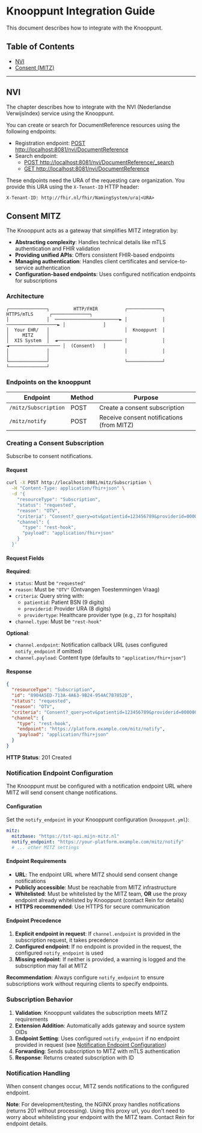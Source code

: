 # Knooppunt Integration Guide

This document describes how to integrate with the Knooppunt.

## Table of Contents

- [NVI](#nvi)
- [Consent (MITZ)](#consent-mitz)

---

## NVI
The chapter describes how to integrate with the NVI (Nederlandse VerwijsIndex) service using the Knooppunt.

You can create or search for DocumentReference resources using the following endpoints:
- Registration endpoint: [POST http://localhost:8081/nvi/DocumentReference](http://localhost:8081/nvi/DocumentReference)
- Search endpoint:
  - [POST http://localhost:8081/nvi/DocumentReference/_search](http://localhost:8081/nvi/DocumentReference/_search)
  - [GET http://localhost:8081/nvi/DocumentReference](http://localhost:8081/nvi/DocumentReference)

These endpoints need the URA of the requesting care organization. You provide this URA using the `X-Tenant-ID` HTTP header:

```http
X-Tenant-ID: http://fhir.nl/fhir/NamingSystem/ura|<URA>
```

## Consent MITZ

The Knooppunt acts as a gateway that simplifies MITZ integration by:

- **Abstracting complexity**: Handles technical details like mTLS authentication and FHIR validation
- **Providing unified APIs**: Offers consistent FHIR-based endpoints
- **Managing authentication**: Handles client certificates and service-to-service authentication
- **Configuration-based endpoints**: Uses configured notification endpoints for subscriptions

### Architecture

```
┌──────────────┐         HTTP/FHIR          ┌─────────────┐       HTTPS/mTLS      ┌──────────────┐
│              │  ────────────────────────► │             │  ───────────────────► │              │
│  Your EHR/   │                            │  Knooppunt  │                       │     MITZ     │
│  XIS System  │  ◄──────────────────────── │             │  ◄─────────────────── │  (Consent)   │
│              │                            │             │                       │              │
└──────────────┘                            └─────────────┘                       └──────────────┘
```


### Endpoints on the knooppunt

| Endpoint | Method | Purpose                                   |
|----------|--------|-------------------------------------------|
| `/mitz/Subscription` | POST | Create a consent subscription             |
| `/mitz/notify` | POST | Receive consent notifications (from MITZ) |



### Creating a Consent Subscription

Subscribe to consent notifications.

#### Request

```bash
curl -X POST http://localhost:8081/mitz/Subscription \
  -H "Content-Type: application/fhir+json" \
  -d '{
    "resourceType": "Subscription",
    "status": "requested",
    "reason": "OTV",
    "criteria": "Consent?_query=otv&patientid=123456789&providerid=00000001&providertype=Z3",
    "channel": {
      "type": "rest-hook",
      "payload": "application/fhir+json"
    }
  }'
```

#### Request Fields

**Required**:
- `status`: Must be `"requested"`
- `reason`: Must be `"OTV"` (Ontvangen Toestemmingen Vraag)
- `criteria`: Query string with:
  - `patientid`: Patient BSN (9 digits)
  - `providerid`: Provider URA (8 digits)
  - `providertype`: Healthcare provider type (e.g., `Z3` for hospitals)
- `channel.type`: Must be `"rest-hook"`

**Optional**:
- `channel.endpoint`: Notification callback URL (uses configured `notify_endpoint` if omitted)
- `channel.payload`: Content type (defaults to `"application/fhir+json"`)

#### Response

```json
{
  "resourceType": "Subscription",
  "id": "8904A5ED-713A-4A63-9B24-954AC7B7052D",
  "status": "requested",
  "reason": "OTV",
  "criteria": "Consent?_query=otv&patientid=123456789&providerid=00000001&providertype=Z3",
  "channel": {
    "type": "rest-hook",
    "endpoint": "https://platform.example.com/mitz/notify",
    "payload": "application/fhir+json"
  }
}
```

**HTTP Status**: 201 Created

### Notification Endpoint Configuration

The Knooppunt must be configured with a notification endpoint URL where MITZ will send consent change notifications.

#### Configuration

Set the `notify_endpoint` in your Knooppunt configuration (`knooppunt.yml`):

```yaml
mitz:
  mitzbase: "https://tst-api.mijn-mitz.nl"
  notify_endpoint: "https://your-platform.example.com/mitz/notify"
  # ... other MITZ settings
```

#### Endpoint Requirements

- **URL**: The endpoint URL where MITZ should send consent change notifications
- **Publicly accessible**: Must be reachable from MITZ infrastructure
- **Whitelisted**: Must be whitelisted by the MITZ team, **OR** use the proxy endpoint already whitelisted by Knooppunt (contact Rein for details)
- **HTTPS recommended**: Use HTTPS for secure communication

#### Endpoint Precedence

1. **Explicit endpoint in request**: If `channel.endpoint` is provided in the subscription request, it takes precedence
2. **Configured endpoint**: If no endpoint is provided in the request, the configured `notify_endpoint` is used
3. **Missing endpoint**: If neither is provided, a warning is logged and the subscription may fail at MITZ

**Recommendation**: Always configure `notify_endpoint` to ensure subscriptions work without requiring clients to specify endpoints.

### Subscription Behavior

1. **Validation**: Knooppunt validates the subscription meets MITZ requirements
2. **Extension Addition**: Automatically adds gateway and source system OIDs
3. **Endpoint Setting**: Uses configured `notify_endpoint` if no endpoint provided in request (see [Notification Endpoint Configuration](#notification-endpoint-configuration))
4. **Forwarding**: Sends subscription to MITZ with mTLS authentication
5. **Response**: Returns created subscription with ID


### Notification Handling

When consent changes occur, MITZ sends notifications to the configured endpoint.

**Note**: For development/testing, the NGINX proxy handles notifications (returns 201 without processing). Using this proxy url, you don't need to worry about whitelisting your endpoint with the MITZ team. Contact Rein for endpoint details.
